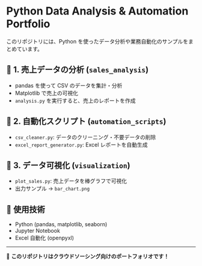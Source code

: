 # Python Data Analysis & Automation Portfolio

このリポジトリには、Python を使ったデータ分析や業務自動化のサンプルをまとめています。

## 🔹 1. 売上データの分析 (`sales_analysis`)
- pandas を使って CSV のデータを集計・分析
- Matplotlib で売上の可視化
- `analysis.py` を実行すると、売上のレポートを作成

## 🔹 2. 自動化スクリプト (`automation_scripts`)
- `csv_cleaner.py`: データのクリーニング・不要データの削除
- `excel_report_generator.py`: Excel レポートを自動生成

## 🔹 3. データ可視化 (`visualization`)
- `plot_sales.py`: 売上データを棒グラフで可視化
- 出力サンプル → `bar_chart.png`

## 🔹 使用技術
- Python (pandas, matplotlib, seaborn)
- Jupyter Notebook
- Excel 自動化 (openpyxl)

---
🚀 **このリポジトリはクラウドソーシング向けのポートフォリオです！**
